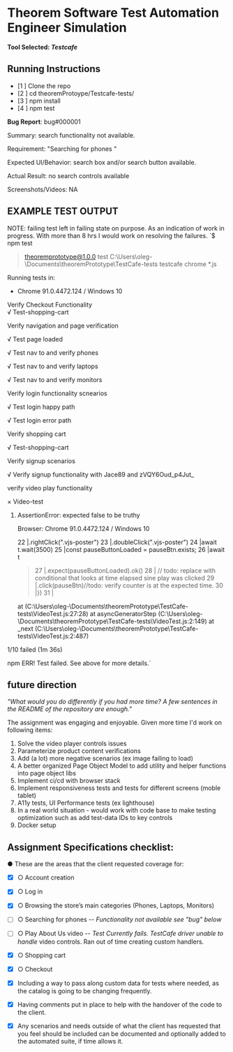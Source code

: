 # Theorem Software Test Automation Engineer Simulation

**Tool Selected: *Testcafe***

## **Running Instructions**

 - [1 ] Clone the repo
 - [2 ] cd theoremProtoype/Testcafe-tests/
 - [3 ] npm install
 - [4 ] npm test

 **Bug Report**:
 bug#000001
 
 Summary: search functionality not available.

 Requirement:  "Searching for phones "

 Expected UI/Behavior: search box and/or search button available.

 Actual Result: no search controls available

 Screenshots/Videos: NA


## EXAMPLE TEST OUTPUT

NOTE: failing test left in failing state on purpose. As an indication of work in progress. With more than 8 hrs I would work on resolving the failures.
`$ npm test

> theoremprototype@1.0.0 test C:\Users\oleg-\Documents\theoremPrototype\TestCafe-tests
> testcafe chrome *.js

 Running tests in:
 - Chrome 91.0.4472.124 / Windows 10

 Verify Checkout Functionality      
 √ Test-shopping-cart

 Verify navigation and page verification

 √ Test page loaded

 √ Test nav to and verify phones

 √ Test nav to and verify laptops

 √ Test nav to and verify monitors

 Verify login functionality scnearios

 √ Test login happy path

 √ Test login error path

 Verify shopping cart

 √ Test-shopping-cart

 Verify signup scenarios

 √ Verify signup functionality with Jace89 and zVQY6Oud_p4Jut_

 verify video play functionality

 × Video-test

   1) AssertionError: expected false to be truthy

      Browser: Chrome 91.0.4472.124 / Windows 10

         22 |.rightClick(".vjs-poster")
         23 |.doubleClick(".vjs-poster")
         24 |await t.wait(3500)
         25 |const pauseButtonLoaded = pauseBtn.exists;
         26 |await t
       > 27 |.expect(pauseButtonLoaded).ok()
         28 | // todo: replace with conditional that looks at time elapsed sine play was clicked
         29 |.click(pauseBtn)//todo: verify counter is at the expected time.
         30 |})
         31 |

         at <anonymous> (C:\Users\oleg-\Documents\theoremPrototype\TestCafe-tests\VideoTest.js:27:28)
         at asyncGeneratorStep (C:\Users\oleg-\Documents\theoremPrototype\TestCafe-tests\VideoTest.js:2:149)
         at _next (C:\Users\oleg-\Documents\theoremPrototype\TestCafe-tests\VideoTest.js:2:487)




 1/10 failed (1m 36s)

npm ERR! Test failed.  See above for more details.`

## future direction

*"What would you do differently if you had more time? A few sentences in the README of the repository are enough."*

The assignment was engaging and enjoyable. Given more time I'd work on following items:

 1. Solve the video player controls issues
 2. Parameterize product content verifications
 3. Add (a lot) more negative scenarios (ex image failing to load)
 4. A better organized Page Object Model to add utility and helper functions into page object libs
 5. Implement ci/cd with browser stack
 6. Implement responsiveness tests and tests for different screens (moble tablet)
 7. A11y tests, UI Performance tests (ex lighthouse)
 8. In a real world situation - would work with code base to make testing optimization such as add test-data IDs to key controls
 9. Docker setup

## Assignment Specifications checklist:

● These are the areas that the client requested coverage for: 

 - [x] ○ Account creation  
 - [x] ○ Log in  
 - [x] ○ Browsing the store’s main categories (Phones, Laptops, Monitors)  
 - [ ] ○ Searching for phones  -- *Functionality not available see "bug" below*
 - [ ] ○ Play About Us video  -- *Test Currently fails. TestCafe driver unable to handle* video controls.  Ran out of time creating custom handlers.
 - [x] ○ Shopping cart  
 - [x] ○ Checkout

 - [x]  Including a way to pass along custom data for tests where needed, as the catalog is going to be changing frequently. 
 - [x]  Having comments put in place to help with the handover of the code to the client. 
 - [x]  Any scenarios and needs outside of what the client has requested that you feel should be included can be documented and optionally added to the automated suite, if time allows it. 